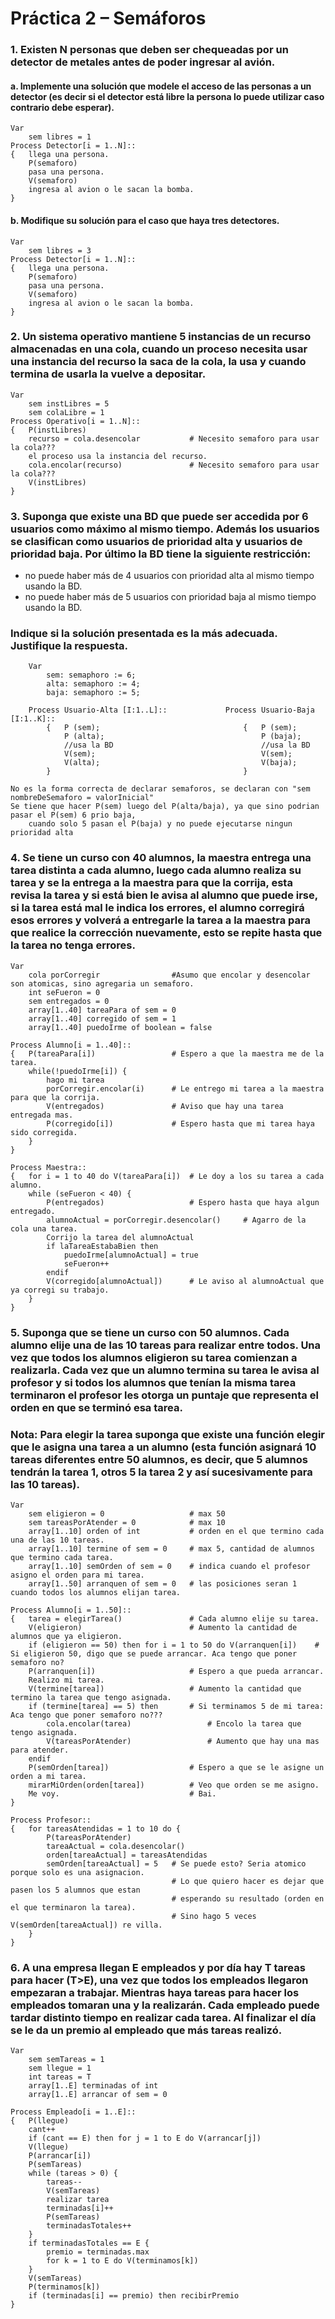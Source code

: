 # Práctica 2 – Semáforos

### 1. 	Existen N personas que deben ser chequeadas por un detector de metales antes de poder ingresar al avión.

#### 	a. 	Implemente una solución que modele el acceso de las personas a un detector (es decir si el detector está libre la persona lo puede utilizar caso contrario debe esperar).

	Var
		sem libres = 1
	Process Detector[i = 1..N]::
	{	llega una persona.
		P(semaforo)
		pasa una persona.
		V(semaforo)
		ingresa al avion o le sacan la bomba.
	}


#### 	b. 	Modifique su solución para el caso que haya tres detectores.

	Var
		sem libres = 3
	Process Detector[i = 1..N]::
	{	llega una persona.
		P(semaforo)
		pasa una persona.
		V(semaforo)
		ingresa al avion o le sacan la bomba.
	}


### 2.	Un sistema operativo mantiene 5 instancias de un recurso almacenadas en una cola, cuando un proceso necesita usar una instancia del recurso la saca de la cola, la usa y cuando termina de usarla la vuelve a depositar.

	Var
		sem instLibres = 5
		sem colaLibre = 1
	Process Operativo[i = 1..N]::
	{	P(instLibres)
		recurso = cola.desencolar			# Necesito semaforo para usar la cola???
		el proceso usa la instancia del recurso.
		cola.encolar(recurso)				# Necesito semaforo para usar la cola???
		V(instLibres)
	}

### 3.	Suponga que existe una BD que puede ser accedida por 6 usuarios como máximo al mismo tiempo. Además los usuarios se clasifican como usuarios de prioridad alta y usuarios de prioridad baja. Por último la BD tiene la siguiente restricción:
* no puede haber más de 4 usuarios con prioridad alta al mismo tiempo usando la BD.
* no puede haber más de 5 usuarios con prioridad baja al mismo tiempo usando la BD.
### 	Indique si la solución presentada es la más adecuada. Justifique la respuesta.

		Var
			sem: semaphoro := 6;
			alta: semaphoro := 4;
			baja: semaphoro := 5;

		Process Usuario-Alta [I:1..L]::				Process Usuario-Baja [I:1..K]::
			{ 	P (sem);								{ 	P (sem);
				P (alta);									P (baja);
				//usa la BD									//usa la BD
				V(sem);										V(sem);
				V(alta);									V(baja);
			}											}

	No es la forma correcta de declarar semaforos, se declaran con "sem nombreDeSemaforo = valorInicial"
	Se tiene que hacer P(sem) luego del P(alta/baja), ya que sino podrian pasar el P(sem) 6 prio baja, 
		cuando solo 5 pasan el P(baja) y no puede ejecutarse ningun prioridad alta
	

### 4. 	Se tiene un curso con 40 alumnos, la maestra entrega una tarea distinta a cada alumno, luego cada alumno realiza su tarea y se la entrega a la maestra para que la corrija, esta revisa la tarea y si está bien le avisa al alumno que puede irse, si la tarea está mal le indica los errores, el alumno corregirá esos errores y volverá a entregarle la tarea a la maestra para que realice la corrección nuevamente, esto se repite hasta que la tarea no tenga errores.

	Var
		cola porCorregir				#Asumo que encolar y desencolar son atomicas, sino agregaria un semaforo.
		int seFueron = 0
		sem entregados = 0
		array[1..40] tareaPara of sem = 0
		array[1..40] corregido of sem = 1
		array[1..40] puedoIrme of boolean = false

	Process Alumno[i = 1..40]::
	{	P(tareaPara[i])					# Espero a que la maestra me de la tarea.
		while(!puedoIrme[i]) {
			hago mi tarea
			porCorregir.encolar(i)		# Le entrego mi tarea a la maestra para que la corrija.
			V(entregados)				# Aviso que hay una tarea entregada mas.
			P(corregido[i])				# Espero hasta que mi tarea haya sido corregida.
		}
	}

	Process Maestra::
	{	for i = 1 to 40 do V(tareaPara[i])	# Le doy a los su tarea a cada alumno.
		while (seFueron < 40) {
			P(entregados)					# Espero hasta que haya algun entregado.
			alumnoActual = porCorregir.desencolar()		# Agarro de la cola una tarea.
			Corrijo la tarea del alumnoActual
			if laTareaEstabaBien then 
				puedoIrme[alumnoActual] = true 
				seFueron++
			endif
			V(corregido[alumnoActual])		# Le aviso al alumnoActual que ya corregi su trabajo.
		}
	}


### 5.	Suponga que se tiene un curso con 50 alumnos. Cada alumno elije una de las 10 tareas para realizar entre todos. Una vez que todos los alumnos eligieron su tarea comienzan a realizarla. Cada vez que un alumno termina su tarea le avisa al profesor y si todos los alumnos que tenían la misma tarea terminaron el profesor les otorga un puntaje que representa el orden en que se terminó esa tarea.
### Nota: Para elegir la tarea suponga que existe una función elegir que le asigna una tarea a un alumno (esta función asignará 10 tareas diferentes entre 50 alumnos, es decir, que 5 alumnos tendrán la tarea 1, otros 5 la tarea 2 y así sucesivamente para las 10 tareas).

	Var
		sem eligieron = 0					# max 50
		sem tareasPorAtender = 0			# max 10
		array[1..10] orden of int			# orden en el que termino cada una de las 10 tareas.
		array[1..10] termine of sem = 0		# max 5, cantidad de alumnos que termino cada tarea.
		array[1..10] semOrden of sem = 0	# indica cuando el profesor asigno el orden para mi tarea. 
		array[1..50] arranquen of sem = 0	# las posiciones seran 1 cuando todos los alumnos elijan tarea.
	
	Process Alumno[i = 1..50]:: 
	{	tarea = elegirTarea()				# Cada alumno elije su tarea.
		V(eligieron)						# Aumento la cantidad de alumnos que ya eligieron.
		if (eligieron == 50) then for i = 1 to 50 do V(arranquen[i])	# Si eligieron 50, digo que se puede arrancar. Aca tengo que poner semaforo no?
		P(arranquen[i])						# Espero a que pueda arrancar.
		Realizo mi tarea.					
		V(termine[tarea])					# Aumento la cantidad que termino la tarea que tengo asignada.
		if (termine[tarea] == 5) then 		# Si terminamos 5 de mi tarea:				Aca tengo que poner semaforo no???
			cola.encolar(tarea)					# Encolo la tarea que tengo asignada.
			V(tareasPorAtender)					# Aumento que hay una mas para atender.
		endif
		P(semOrden[tarea])					# Espero a que se le asigne un orden a mi tarea.
		mirarMiOrden(orden[tarea])			# Veo que orden se me asigno.
		Me voy.								# Bai.
	}

	Process Profesor::
	{	for tareasAtendidas = 1 to 10 do {
			P(tareasPorAtender)
			tareaActual = cola.desencolar()
			orden[tareaActual] = tareasAtendidas
			semOrden[tareaActual] = 5	# Se puede esto? Seria atomico porque solo es una asignacion.
										# Lo que quiero hacer es dejar que pasen los 5 alumnos que estan
										# esperando su resultado (orden en el que terminaron la tarea).
										# Sino hago 5 veces V(semOrden[tareaActual]) re villa.
		}
	}


### 6.	A una empresa llegan E empleados y por día hay T tareas para hacer (T>E), una vez que todos los empleados llegaron empezaran a trabajar. Mientras haya tareas para hacer los empleados tomaran una y la realizarán. Cada empleado puede tardar distinto tiempo en realizar cada tarea. Al finalizar el día se le da un premio al empleado que más tareas realizó.

	Var
		sem semTareas = 1
		sem llegue = 1
		int tareas = T
		array[1..E] terminadas of int
		array[1..E] arrancar of sem = 0

	Process Empleado[i = 1..E]::
	{	P(llegue)
		cant++
		if (cant == E) then for j = 1 to E do V(arrancar[j])
		V(llegue)
		P(arrancar[i])
		P(semTareas)
		while (tareas > 0) {
			tareas--
			V(semTareas)
			realizar tarea
			terminadas[i]++
			P(semTareas)
			terminadasTotales++
		}
		if terminadasTotales == E {
			premio = terminadas.max
			for k = 1 to E do V(terminamos[k])
		}
		V(semTareas)
		P(terminamos[k])
		if (terminadas[i] == premio) then recibirPremio
	}

